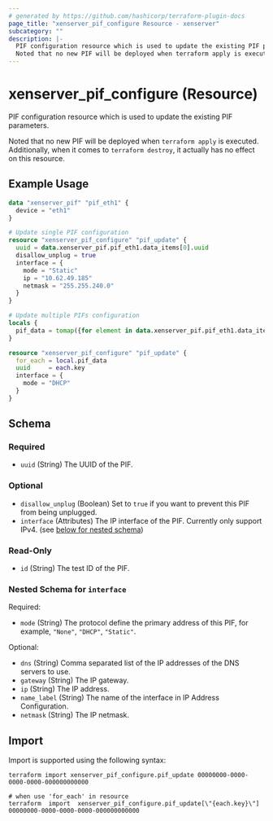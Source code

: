 ```yaml
---
# generated by https://github.com/hashicorp/terraform-plugin-docs
page_title: "xenserver_pif_configure Resource - xenserver"
subcategory: ""
description: |-
  PIF configuration resource which is used to update the existing PIF parameters.
  Noted that no new PIF will be deployed when terraform apply is executed. Additionally, when it comes to terraform destroy, it actually has no effect on this resource.
---
```


# xenserver_pif_configure (Resource)

PIF configuration resource which is used to update the existing PIF parameters. 

 Noted that no new PIF will be deployed when `terraform apply` is executed. Additionally, when it comes to `terraform destroy`, it actually has no effect on this resource.

## Example Usage

```terraform
data "xenserver_pif" "pif_eth1" {
  device = "eth1"
}

# Update single PIF configuration
resource "xenserver_pif_configure" "pif_update" {
  uuid = data.xenserver_pif.pif_eth1.data_items[0].uuid
  disallow_unplug = true
  interface = {
    mode = "Static"
    ip = "10.62.49.185"
    netmask = "255.255.240.0"
  }
}

# Update multiple PIFs configuration
locals {
  pif_data = tomap({for element in data.xenserver_pif.pif_eth1.data_items: element.uuid => element})
}

resource "xenserver_pif_configure" "pif_update" {
  for_each = local.pif_data
  uuid     = each.key
  interface = {
    mode = "DHCP"
  }
}
```

<!-- schema generated by tfplugindocs -->
## Schema

### Required

- `uuid` (String) The UUID of the PIF.

### Optional

- `disallow_unplug` (Boolean) Set to `true` if you want to prevent this PIF from being unplugged.
- `interface` (Attributes) The IP interface of the PIF. Currently only support IPv4. (see [below for nested schema](#nestedatt--interface))

### Read-Only

- `id` (String) The test ID of the PIF.

<a id="nestedatt--interface"></a>
### Nested Schema for `interface`

Required:

- `mode` (String) The protocol define the primary address of this PIF, for example, `"None"`, `"DHCP"`, `"Static"`.

Optional:

- `dns` (String) Comma separated list of the IP addresses of the DNS servers to use.
- `gateway` (String) The IP gateway.
- `ip` (String) The IP address.
- `name_label` (String) The name of the interface in IP Address Configuration.
- `netmask` (String) The IP netmask.

## Import

Import is supported using the following syntax:

```shell
terraform import xenserver_pif_configure.pif_update 00000000-0000-0000-0000-000000000000

# when use 'for_each' in resource
terraform  import  xenserver_pif_configure.pif_update[\"{each.key}\"] 00000000-0000-0000-0000-000000000000
```
